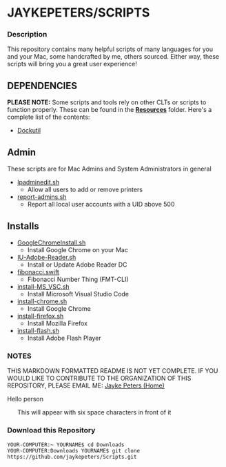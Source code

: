 # **JAYKEPETERS/SCRIPTS**
### **Description**
This repository contains many helpful scripts of many languages for you and your Mac, some handcrafted by me, others sourced. Either way, these scripts will bring you a great user experience!

## **DEPENDENCIES**
**PLEASE NOTE:** Some scripts and tools rely on other CLTs or scripts to function properly. These can be found in the [**Resources**](./Resources) folder. Here's a complete list of the contents:
-   [Dockutil](./Resources/dockutil)

## **Admin**
These scripts are for Mac Admins and System Administrators in general
-   [lpadminedit.sh](./Admin/lpadminedit.sh)
    -   Allow all users to add or remove printers
- [report-admins.sh](./Admin/report-admins.sh)
    - Report all local user accounts with a UID above 500
## **Installs**
- [GoogleChromeInstall.sh](./Folder/GoogleChromeInstall.sh)
    - Install Google Chrome on your Mac
- [IU-Adobe-Reader.sh](./IU-Adobe-Reader.sh)
    - Install or Update Adobe Reader DC
- [fibonacci.swift](./Misc./fibonacci.swift)
    - Fibonacci Number Thing (FMT-CLI)
- [install-MS_VSC.sh](./Installs/install-MS_VSC.sh-)
    - Install Microsoft Visual Studio Code 
- [install-chrome.sh](./Installs/install-chrome.sh)
    - Install Google Chrome
- [install-firefox.sh](./Installs/install-firefox.sh)
    - Install Mozilla Firefox
- [install-flash.sh](./Installs/install-flash.sh)
    - Install Adobe Flash Player

### **NOTES**
THIS MARKDOWN FORMATTED README IS NOT YET COMPLETE. IF YOU WOULD LIKE TO CONTRIBUTE TO THE ORGANIZATION OF THIS REPOSITORY, PLEASE EMAIL ME: <a href="mailto:jaykepeters@gmail.com?subject=I would like to help you with your repository">Jayke Peters (Home)</a>

<body>Hello person      </body>

&nbsp;&nbsp;&nbsp;&nbsp;&nbsp;&nbsp;This will appear with six space characters in front of it

### Download this Repository
```
YOUR-COMPUTER:~ YOURNAME$ cd Downloads
YOUR-COMPUTER:Downloads YOURNAME$ git clone https://github.com/jaykepeters/Scripts.git

```
